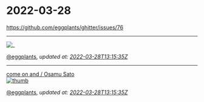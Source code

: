 # 2022-03-28

<https://github.com/eggplants/ghitter/issues/76>

---

![_](https://github.githubassets.com/images/mona-loading-default.gif)

[@eggplants](https://github.com/eggplants), *updated at: [2022-03-28T13:15:35Z](https://github.com/eggplants/ghitter/issues/76#issue-1182563082)*

---

[come on and / Osamu Sato<br>![thumb](https://img.youtube.com/vi/x3ZX-KIr9ew/0.jpg)](http://youtu.be/x3ZX-KIr9ew)

[@eggplants](https://github.com/eggplants), *updated at: [2022-03-28T13:15:35Z](https://github.com/eggplants/ghitter/issues/76#issuecomment-1080636502)*
